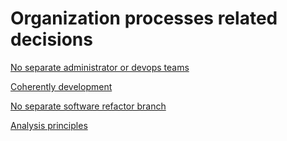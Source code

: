 # Organization processes related decisions

[No separate administrator or devops teams](noSeparateTeam.md)

[Coherently development](coherentDevelopment.md)

[No separate software refactor branch](noSeparateBranchForRefactor.md)

[Analysis principles](analysisPrinciples.md)

